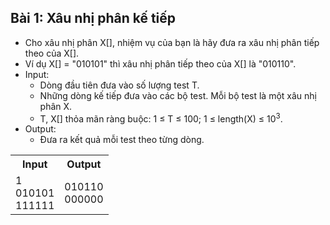 ## Bài 1: Xâu nhị phân kế tiếp
- Cho xâu nhị phân X[], nhiệm vụ của bạn là hãy đưa ra xâu nhị phân tiếp theo của X[].
- Ví dụ X[] = "010101" thì xâu nhị phân tiếp theo của X[] là "010110".
- Input:
    + Dòng đầu tiên đưa vào số lượng test T.
    + Những dòng kế tiếp đưa vào các bộ test. Mỗi bộ test là một xâu nhị phân X.
    + T, X[] thỏa mãn ràng buộc: 1 ≤ T ≤ 100; 1 ≤ length(X) ≤ 10<sup>3</sup>.
- Output:
    + Đưa ra kết quả mỗi test theo từng dòng.

<table>
    <tr>
        <th>Input</th>
        <th>Output</th>
    </tr>
    <tr>
        <td>1</br>
        010101</br>
        111111</td>
        <td>010110</br>
        000000</td>
    </tr>
</table>
